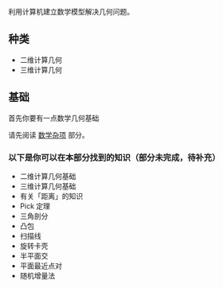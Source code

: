 利用计算机建立数学模型解决几何问题。

## 种类

-   二维计算几何
-   三维计算几何

## 基础

首先你要有一点数学几何基础

请先阅读 [数学杂项](/math/misc.md) 部分。

### 以下是你可以在本部分找到的知识（部分未完成，待补充）

-   二维计算几何基础
-   三维计算几何基础
-   有关「距离」的知识
-   Pick 定理
-   三角剖分
-   凸包
-   扫描线
-   旋转卡壳
-   半平面交
-   平面最近点对
-   随机增量法
